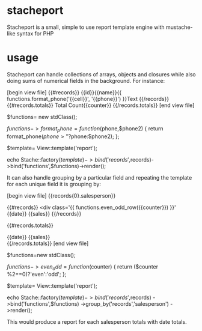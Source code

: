 # stacheport
Stacheport is a small, simple to use report template engine with mustache-like syntax for PHP

# usage

Stacheport can handle collections of arrays, objects and closures while also doing sums of numerical fields in the background. For instance:

[begin view file]
{{#records}}
	<tr><td>{{id}}</td><td>{{name}}</td><td>{{ functions.format_phone('{{cell}}', '{{phone}}') }}</td><td>Text</td></tr>
{{/records}}
{{#records.totals}}
	<tr><td>Total Count</td><td>{{counter}}</td></tr>
{{/records.totals}}
[end view file]

$functions= new stdClass();

$functions->format_phone= function($phone,$phone2)
{
	return format_phone($phone > ''?$phone:$phone2);
};

$template= View::template('report');

echo Stache::factory($template)->bind('records',$records)->bind('functions',$functions)->render();

It can also handle grouping by a particular field and repeating the template for each unique field it is grouping by:

[begin view file]
{{records{0}.salesperson}}

{{#records}}
				<div class='{{ functions.even_odd_row({{counter}}) }}' {{date}} {{sales}}</div>
{{/records}}

{{#records.totals}}
				<div>{{date}} {{sales}}</div>
{{/records.totals}}
[end view file]

$functions=new stdClass();

$functions->even_odd = function($counter)
{
	return ($counter %2==0)?'even':'odd';
};

$template= View::template('report');

echo Stache::factory($template)
  ->bind('records',$records)
  ->bind('functions',$functions)
  ->group_by('records','salesperson')
  ->render();

This would produce a report for each salesperson totals with date totals.		
